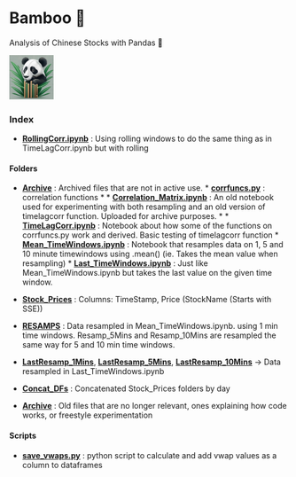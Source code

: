 # Bamboo 🎍

Analysis of Chinese Stocks with Pandas 🐼

<img src="bamboo1.jpg" alt="bamboologo" width="80" height="80">

### Index 


* **[RollingCorr.ipynb](RollingCorr.ipynb)** : Using rolling windows to do the same thing as in TimeLagCorr.ipynb but with rolling 



#### Folders
* **[Archive](Archive)** : Archived files that are not in active use.
        * **[corrfuncs.py](corrfuncs.py)** : correlation functions
        * * **[Correlation_Matrix.ipynb](Correlation_Matrix.ipynb)** : An old notebook used for experimenting with both resampling and an old version of timelagcorr function. Uploaded for archive purposes.
        * * **[TimeLagCorr.ipynb](TimeLagCorr.ipynb)** : Notebook about how some of the functions on corrfuncs.py work and derived. Basic testing of timelagcorr function
        * **[Mean_TimeWindows.ipynb](Mean_TimeWindows.ipynb)** : Notebook that resamples data on 1, 5 and 10 minute timewindows using .mean() (ie. Takes the mean value when resampling)
        * **[Last_TimeWindows.ipynb](Last_TimeWindows.ipynb)** : Just like Mean_TimeWindows.ipynb but takes the last value on the given time window. 

* **[Stock_Prices](Stock_Prices)** : Columns: TimeStamp, Price (StockName (Starts with SSE))
* **[RESAMPS](RESAMPS)** : Data resampled in Mean_TimeWindows.ipynb. using 1 min time windows. Resamp_5Mins and Resamp_10Mins are resampled the same way for 5 and 10 min time windows. 
* **[LastResamp_1Mins](LastResamp_1Mins)**, **[LastResamp_5Mins](LastResamp_5Mins)**, **[LastResamp_10Mins](LastResamp_10Mins)** -> Data resampled in Last_TimeWindows.ipynb 
* **[Concat_DFs](Concat_DFs)** : Concatenated Stock_Prices folders by day
* **[Archive](Archive)** : Old files that are no longer relevant, ones explaining how code works, or freestyle experimentation

#### Scripts

* **[save_vwaps.py](save_vwaps.py)** : python script to calculate and add vwap values as a column to dataframes
